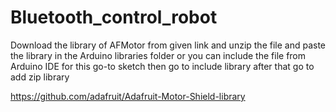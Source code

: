 # Bluetooth_control_robot

Download the library of AFMotor from given link and unzip the file and paste the library in the Arduino libraries folder or you can include the file from Arduino IDE for this go-to sketch then go to include library after that go to add zip library

https://github.com/adafruit/Adafruit-Motor-Shield-library
